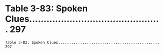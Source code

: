 # Table 3-83: Spoken Clues.............................................. 297

```
Table 3-83: Spoken Clues.............................................. 297

```
